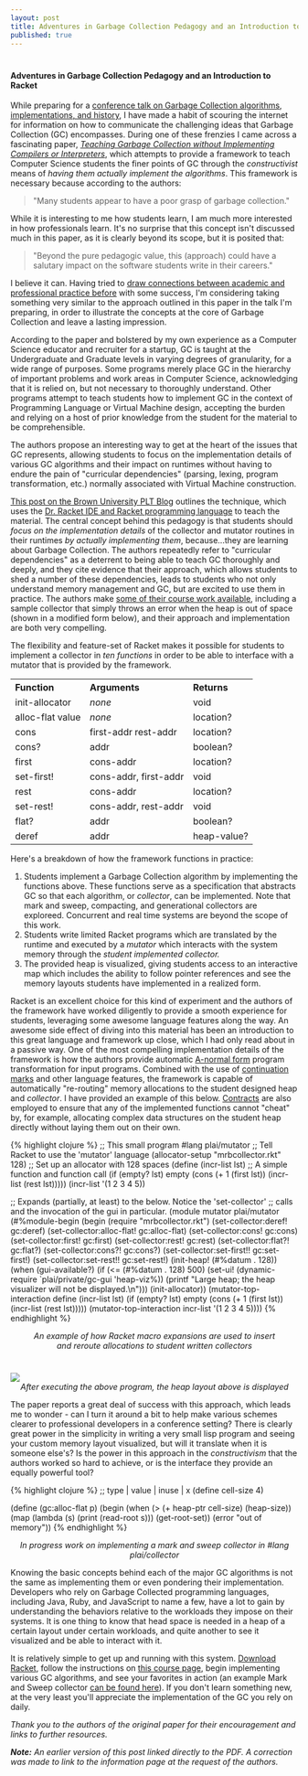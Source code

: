 ```yaml
---
layout: post
title: Adventures in Garbage Collection Pedagogy and an Introduction to Racket
published: true
---
```

# 
#### Adventures in Garbage Collection Pedagogy and an Introduction to Racket

While preparing for a <a href="http://goruco.com/speakers/2013/bernstein-mike/">conference talk on Garbage Collection algorithms, implementations, and history</a>, I have made a habit of scouring the internet for information on how to communicate the challenging ideas that Garbage Collection (GC) encompasses. During one of these frenzies I came across a fascinating paper, <a href="http://cs.brown.edu/~sk/Publications/Papers/Published/cgkmf-teach-gc/">*Teaching Garbage Collection without Implementing Compilers or Interpreters*</a>, which attempts to provide a framework to teach Computer Science students the finer points of GC through the *constructivist* means of *having them actually implement the algorithms*. This framework is necessary because according to the authors:

> "Many students appear to have a poor grasp of garbage collection."

While it is interesting to me how students learn, I am much more interested in how professionals learn. It's no surprise that this concept isn't discussed much in this paper, as it is clearly beyond its scope, but it is posited that:

> "Beyond the pure pedagogic value, this (approach) could have a salutary impact on the software students write in their careers."

I believe it can. Having tried to <a href="http://michaelrbernste.in/2013/02/23/notes-on-teaching-with-the-kernel-language-approach.html">draw connections between academic and professional practice before</a> with some success, I'm considering taking something very similar to the approach outlined in this paper in the talk I'm preparing, in order to illustrate the concepts at the core of Garbage Collection and leave a lasting impression.

According to the paper and bolstered by my own experience as a Computer Science educator and recruiter for a startup, GC is taught at the Undergraduate and Graduate levels in varying degrees of granularity, for a wide range of purposes. Some programs merely place GC in the hierarchy of important problems and work areas in Computer Science, acknowledging that it is relied on, but not necessary to thoroughly understand. Other programs attempt to teach students how to implement GC in the context of Programming Language or Virtual Machine design, accepting the burden and relying on a host of prior knowledge from the student for the material to be comprehensible.

The authors propose an interesting way to get at the heart of the issues that GC represents, allowing students to focus on the implementation details of various GC algorithms and their impact on runtimes without having to endure the pain of "curricular dependencies" (parsing, lexing, program transformation, etc.) normally associated with Virtual Machine construction.

<a href="http://blog.brownplt.org/2013/02/19/teaching-gc.html">This post on the Brown University PLT Blog</a> outlines the technique, which uses the <a href="http://racket-lang.org">Dr. Racket IDE and Racket programming language</a> to teach the material. The central concept behind this pedagogy is that students should *focus on the implementation details* of the collector and mutator routines in their runtimes *by actually implementing them*, because...they are learning about Garbage Collection. The authors repeatedly refer to "curricular dependencies" as a deterrent to being able to teach GC thoroughly and deeply, and they cite evidence that their approach, which allows students to shed a number of these dependencies, leads to students who not only understand memory management and GC, but are excited to use them in practice. The authors make <a href="http://faculty.cs.byu.edu/~jay/courses/2012/fall/330/course/gc.html">some of their course work available</a>, including a sample collector that simply throws an error when the heap is out of space (shown in a modified form below), and their approach and implementation are both very compelling.

The flexibility and feature-set of Racket makes it possible for students to implement a collector in *ten functions* in order to be able to interface with a mutator that is provided by the framework.

<center>
<table width="600">
<tr align="left">
<th>Function</th>
<th>Arguments</th>
<th>Returns</th>
</tr>
<tr><td>init-allocator</td><td><i>none</i></td><td>void</td></tr>
<tr><td>alloc-flat value</td><td><i>none</i></td><td>location?</td></tr>
<tr><td>cons</td><td>first-addr rest-addr</td><td>location?</td></tr>
<tr><td>cons?</td><td>addr</td><td>boolean?</td></tr>
<tr><td>first</td><td>cons-addr</td><td>location?</td></tr>
<tr><td>set-first!</td><td>cons-addr, first-addr</td><td>void</td></tr>
<tr><td>rest</td><td>cons-addr</td><td>location?</td></tr>
<tr><td>set-rest!</td><td>cons-addr, rest-addr</td><td>void</td></tr>
<tr><td>flat?</td><td>addr</td><td>boolean?</td></tr>
<tr><td>deref</td><td>addr</td><td>heap-value?</td></tr>
</table>
</center>

Here's a breakdown of how the framework functions in practice:

1. Students implement a Garbage Collection algorithm by implementing the functions above. These functions serve as a specification that abstracts GC so that each algorithm, or *collector*, can be implemented. Note that mark and sweep, compacting, and generational collectors are exploreed. Concurrent and real time systems are beyond the scope of this work.
2. Students write limited Racket programs which are translated by the runtime and executed by a *mutator* which interacts with the system memory through the *student implemented collector.*
3. The provided heap is visualized, giving students access to an interactive map which includes the ability to follow pointer references and see the memory layouts students have implemented in a realized form.

Racket is an excellent choice for this kind of experiment and the authors of the framework have worked diligently to provide a smooth experience for students, leveraging some awesome language features along the way. An awesome side effect of diving into this material has been an introduction to this great language and framework up close, which I had only read about in a passive way. One of the most compelling implementation details of the framework is how the authors provide automatic <a href="en.wikipedia.org/wiki/A-normal_form">A-normal form</a> program transformation for input programs. Combined with the use of <a href="http://docs.racket-lang.org/reference/contmarks.html">continuation marks</a> and other language features, the framework is capable of automatically "re-routing" memory allocations to the student designed heap and *collector*. I have provided an example of this below. <a href="http://docs.racket-lang.org/reference/contracts.html">Contracts</a> are also employed to ensure that any of the implemented functions cannot "cheat" by, for example, allocating complex data structures on the student heap directly without laying them out on their own.

{% highlight clojure %}
;; This small program
#lang plai/mutator ;; Tell Racket to use the 'mutator' language
(allocator-setup "mrbcollector.rkt" 128) ;; Set up an allocator with 128 spaces
(define (incr-list lst) ;; A simple function and function call
 (if (empty? lst) empty
 (cons (+ 1 (first lst)) (incr-list (rest lst)))))
(incr-list '(1 2 3 4 5))

;; Expands (partially, at least) to the below. Notice the 'set-collector'
;; calls and the invocation of the gui in particular.
(module mutator plai/mutator
  (#%module-begin
   (begin
     (require "mrbcollector.rkt")
     (set-collector:deref! gc:deref)
     (set-collector:alloc-flat! gc:alloc-flat)
     (set-collector:cons! gc:cons)
     (set-collector:first! gc:first)
     (set-collector:rest! gc:rest)
     (set-collector:flat?! gc:flat?)
     (set-collector:cons?! gc:cons?)
     (set-collector:set-first!! gc:set-first!)
     (set-collector:set-rest!! gc:set-rest!)
     (init-heap! (#%datum . 128))
     (when (gui-available?)
       (if (<= (#%datum . 128) 500)
         (set-ui! (dynamic-require `plai/private/gc-gui 'heap-viz%))
         (printf "Large heap; the heap visualizer will not be displayed.\n")))
     (init-allocator))
   (mutator-top-interaction define
    (incr-list lst)
    (if (empty? lst) empty (cons (+ 1 (first lst)) (incr-list (rest lst)))))
   (mutator-top-interaction incr-list '(1 2 3 4 5))))
{% endhighlight %}

<center><i>An example of how Racket macro expansions are used to insert<br/> and reroute allocations to student written collectors</i></center>

# 

<img src="http://michaelrbernste.in/images/heap_layout_racket.png">
<center><i>After executing the above program, the heap layout above is displayed</i></center>

The paper reports a great deal of success with this approach, which leads me to wonder - can I turn it around a bit to help make various schemes clearer to professional developers in a conference setting? There is clearly great power in the simplicity in writing a very small lisp program and seeing your custom memory layout visualized, but will it translate when it is someone else's? Is the power in this approach in the *constructivism* that the authors worked so hard to achieve, or is the interface they provide an equally powerful tool?

{% highlight clojure %}
;; type | value | inuse | x
(define cell-size 4)

(define (gc:alloc-flat p)
 (begin
   (when (> (+ heap-ptr cell-size) (heap-size))
     (map (lambda (s) 
            (print (read-root s))) (get-root-set))
     (error "out of memory"))
{% endhighlight %}
<center><i>In progress work on implementing a mark and sweep collector in #lang plai/collector</i></center>

Knowing the basic concepts behind each of the major GC algorithms is not the same as implementing them or even pondering their implementation. Developers who rely on Garbage Collected programming languages, including Java, Ruby, and JavaScript to name a few, have a lot to gain by understanding the behaviors relative to the workloads they impose on their systems. It is one thing to know that head space is needed in a heap of a certain layout under certain workloads, and quite another to see it visualized and be able to interact with it.

It is relatively simple to get up and running with this system. <a href="http://racket-lang.org/download/">Download Racket</a>, follow the instructions on <a href="http://faculty.cs.byu.edu/~jay/courses/2012/fall/330/course/gc.html">this course page</a>, begin implementing various GC algorithms, and see your favorites in action (an example Mark and Sweep collector <a href="https://github.com/plt/racket/blob/master/collects/tests/plai/gc/good-collectors/good-collector.rkt">can be found here</a>). If you don't learn something new, at the very least you'll appreciate the implementation of the GC you rely on daily.

<i>Thank you to the authors of the original paper for their encouragement and links to further resources.</i>

<i><b>Note:</b> An earlier version of this post linked directly to the PDF. A correction was made to link to the information page at the request of the authors.</i>
